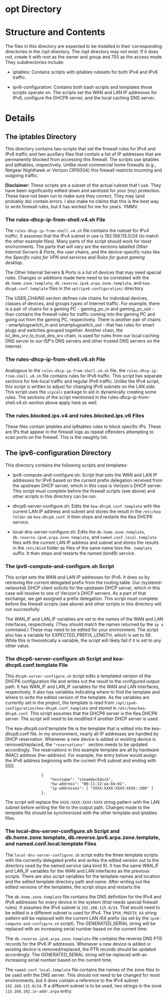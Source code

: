 # opt Directory

# Structure and Contents

The files in this directory are expected to be installed in their corresponding directories in the /opt directory. The /opt directory may not exist. If it does not, create it with root as the owner and group and 755 as the access mode. They subdirectories include:

*   iptables: Contains scripts with iptables rulesets for both IPv4 and IPv6 traffic.

*   ipv6-configuration: Contains both bash scripts and templates those scripts operate on. The scripts set the WAN and LAN IP addresses for IPv6, configure the DHCP6 server, and the local caching DNS server.

# Details

## The iptables Directory

This directory contains two scripts that set the firewall rules for IPv4 and IPv6 traffic and two auxillary files that contain a list of IP addresses that are permanently blocked from accessing this firewall. The scripts use iptables and ip6tables, respectively. Unlike most commercial home firewalls (e.g., Netgear Nighthawk or Verizon CR1000A) this firewall restricts incoming and outgoing traffic.

**Disclaimer:** These scripts are a subset of the actual ruleset that I use. They have been significantly edited down and sanitized for your (my) protection. These have not been run to make sure they correct. They may (and probably do) contain errors. I also make no claims that this is the best way to write firewall rules, but it has worked for me for years. YMMV.

### The rules-dhcp-ip-from-shell.v4.sh File

The `rules-dhcp-ip-from-shell.v4.sh` file contains the ruleset for IPv4 traffic. It assumes that the IPv4 subnet in use is 192.168.115.0/24 (to match the other example files). Many parts of the script should work for most environments. The parts that will vary are the sections labelled *Other Internal Servers & Ports*, the user chains, and the device-specific rules like the *Specific rules for VPN and services* and *Rules for guest gaming desktop*. 

The Other Internal Servers & Ports is a list of devices that may need special rules. Changes or additions made here need to be correlated with the `db.home.zone.template`, `db.reverse.ipv6.arpa.zone.template`, and `kea-dhcp6.conf.template` files in the `opt/ipv6-configuration/` directory.

The USER_CHAINS section defines rule chains for individual devices, classes of devices, and groups types of Internet traffic. For example, there is a pair of chains for a gaming PC - gaming_pc_in and gaming_pc_out - than contains the firewall rules for traffic coming into the gaming PC and going out from the gaming PC, respectively. There is another pair of chains - smartplugswitch_in and smartplugswitch_out - that has rules for smart plugs and switches grouped together. Another chain, the lcl_dns_srv_to_trust_dns_srv chain, is used for rules from our local caching DNS server to our ISP's DNS servers and other trusted DNS servers on the internet.

### The rules-dhcp-ip-from-shell.v6.sh File

Analogous to the `rules-dhcp-ip-from-shell.v4.sh` file, the `rules-dhcp-ip-from-shell.v6.sh` file contains rules for IPv6 traffic. This script has separate sections for link-local traffic and regular IPv6 traffic. Unlike the IPv4 script, this script is written to adjust for changing IPv6 subnets on the LAN side. This script uses the `sipcalc` package to aid in dynamically creating some rules. The sections of the script mentioned in the rules-dhcp-ip-from-shell.v4.sh section above apply here as well. 

### The rules.blocked.ips.v4 and rules.blocked.ips.v6 Files

These files contain iptables and ip6tables rules to block specific IPs. These are IPs that appear in the firewall logs as repeat offenders attempting to scan ports on the firewall. This is the naughty list.

## The ipv6-configuration Directory

This directory contains the following scripts and templates: 

*   ipv6-compute-and-configure.sh: Script that sets the WAN and LAN IP addresses for IPv6 based on the current prefix delegation received from the upstream DHCP server, which in this case is Verizon's DHCP server. This script must complete before the firewall scripts (see above) and other scripts in this directory can be run.

*   dhcp6-server-configure.sh: Edits the `kea-dhcp6.conf.template` with the current LAN IP address and subnet and stores the result in the `/etc/kea folder` as `kea-dhcp6.conf`. It then stops and restarts the Kea DHCP6 service.

*   local-dns-server-configure.sh: Edits the `db.home.zone.template`, `db.reverse.ipv6.arpa.zone.template`, and `named.conf.local.template` files with the current LAN IP address and subnet and stores the results in the `/etc/bind` folder as files of the same name less the `.template` suffix. It then stops and restarts the named (bind9) service.

### The ipv6-compute-and-configure.sh Script

This script sets the WAN and LAN IP addresses for IPv6. It does so by retrieving the current delegated prefix from the routing table. Our (systemd-networkd) DHCP client solicits for the upstream DHCP server, which in this case will resolve to one of Verizon's DHCP servers. As a part of that exchange, we get assigned a prefix delegation. This script must complete before the firewall scripts (see above) and other scripts in this directory will run successfully. 

The WAN_IF and LAN_IF variables are set to the names of the WAN and LAN interfaces, respectively. (They should match the names returned by the `ip a` command.) These may need to be edited for your environment. The script also has a variable for EXPECTED_PREFIX_LENGTH, which is set to *56*. While this is theoretically a variable, the script will likely fail if it is set to any other value.

### The dhcp6-server-configure.sh Script and kea-dhcp6.conf.template File

This `dhcp6-server-configure.sh` script edits a templated version of the DHCP6 configuration file and writes out the result to the configured output path. It has WAN_IF and LAN_IF variables for the WAN and LAN interfaces, respectively. It also has variables indicating where to find the template and where to write the edited version of the template. As the variables are currently set in the project, the template is read from `/opt/ipv6-configuration/kea-dhcp6.conf.template` and stored in `/etc/kea/kea-dhcp6.conf`. This script assumes that the DHCP6 server is the Kea DHCP6 server. The script will need to be modified if another DHCP server is used.

The kea-dhcp6.conf.template file is the template that is edited into the kea-dhcp6.conf file. In my environment, nearly all IP addresses are handled by DHCP reservation. Whenever a new device is added or existing device is removed/replaced, the `"reservations" ` section needs to be updated accordingly. The reservations in this example template are all by hardware (MAC) address (hw-address). For example, the entry below would assign the IPv6 address beginning with the current IPv6 subnet and ending with 500.

```
                {
                    "hostname": "steamdeckdock",
                    "hw-address": "00:11:22:aa:bb:01",
                    "ip-addresses": [ "XXXX:XXXX:XXXX:XXXX::500" ]
                },
```
The script will replace the `XXXX:XXXX:XXXX:XXXX` string pattern with the LAN subnet before writing the file to the output path. Changes made to the template file should be synchronized with the other template and iptables files.

### The local-dns-server-configure.sh Script and db.home.zone.template, db.reverse.ipv6.arpa.zone.template, and named.conf.local.template Files

The `local-dns-server-configure.sh` script edits the three template scripts with the currently delegated prefix and writes the edited version out to the directory used by the named.service (aka bind 9). It has the same WAN_IF and LAN_IF variables for the WAN and LAN interfaces as the previous scripts. There are also script variables for the template names and location and the edited template directory path and name. After writing out the edited versions of the templates, the script stops and restarts the 

The `db.home.zone.template` file contains the DNS definition for the IPv4 and IPv6 addresses for every device in the system (that needs special firewall rules). It assumes the IPv4 subnet is `192.168.115.0/24`. That would need to be edited is a different subnet is used for IPv4. The `IPV6_PREFIX_64` string pattern will be replaced with the current LAN /64 prefix (as set by the `ipv6-compute-and-configure.sh` script). The GENERATED_SERIAL string will be replaced with an increasing serial number based on the current time.

The `db.reverse.ipv6.arpa.zone.template` file contains the reverse DNS PTR records for the IPv6 IP addresses. Whenever a new device is added or existing device is removed/replaced, the PTR records should be updated accordingly. The GENERATED_SERIAL string will be replaced with an increasing serial number based on the current time.

The `named.conf.local.template` file contains the names of the zone files to be used with the DNS server. This should not need to be changed for most environments, but it does contain a reference to the IPv4 subnet `192.168.115.0/24`. If a different subnet is to be used, two strings in the zone `115.168.192.in-addr.arpa` entry.